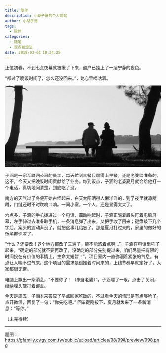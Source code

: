 ```yaml
---
title: 陪伴
description: 小胡子哥的个人网站
author: 小胡子哥
tags: 
  - 陪伴
categories: 
  - 随笔
  - 观点和想法
date: 2018-03-01 10:24:25
---
```

正值初春，不到七点夜幕就被揪了下来，窗户已挂上了一层宁静的夜色。

“都过了晚饭时间了，怎么还没回来。”，她心里嘀咕着。

![图自https://gfamily.cwgv.com.tw/public/upload/articles/98/998/preview/998.png](/blogimgs/2018/03/01/陪伴.png)

子涵是一家互联网公司的员工，每天忙到三餐只顾得上早餐，还是老婆给准备的，这不，今天又把晚饭时间贡献给了业务。每到饭点，子涵的老婆夏月就会给他打一个电话，真切地问清楚，到底吃了没。

南方的天气过了冬便开始古怪起来，白天太阳晒得人懒洋洋的，到了夜里就凉飕飕，门缝还时不时吹响口哨。一间小室，一个人，还是显得太大了。

六点多，子涵的手机拨进过一个电话，震动响起时，子涵正皱着眉头盯着电脑屏幕，左手伸过去准备取手机，一条消息弹了出来，又把手收了回来；键盘敲下几个字后，案头的震动声没了，就把这事儿给忘了。那是夏月打过来的，家里的做好的饭菜都快凉了。

“什么？还要改！这个地方都改了三遍了，能不能悠着点啊…”，子涵在电话里吼了起来，“确定的部分就不要再改了，没确定的部分先别提过来，咱们尽量把有限的时间投在有价值的事情上，生命太短暂！”。项目室内一直弥漫着紧张的气息，有点让人喘不过气来。这个项目的需求是倒推着时间来的，上线节奏早就定好了，大家都很无奈。

电脑上飘出一条消息，“不要你了！（来自老婆）”，子涵瞟了一眼，点击了关闭，继续埋头敲打着键盘。

今天是周五，子涵本来答应了早点回家吃饭的，不过看今天的情形是有点够呛了。点开微信，回复了一句：“你先吃吧。” 回车键刚按下，夏月就发来了一条新消息：“等你。”

（未完待续）

---

题图：https://gfamily.cwgv.com.tw/public/upload/articles/98/998/preview/998.png
